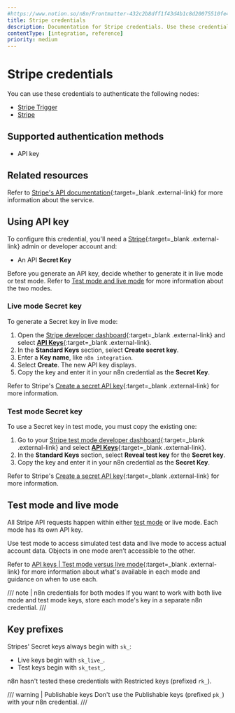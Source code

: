 ```yaml
---
#https://www.notion.so/n8n/Frontmatter-432c2b8dff1f43d4b1c8d20075510fe4
title: Stripe credentials
description: Documentation for Stripe credentials. Use these credentials to authenticate Stripe in n8n, a workflow automation platform.
contentType: [integration, reference]
priority: medium
---
```


# Stripe credentials

You can use these credentials to authenticate the following nodes:

- [Stripe Trigger](/integrations/builtin/trigger-nodes/n8n-nodes-base.stripetrigger/)
- [Stripe](/integrations/builtin/app-nodes/n8n-nodes-base.stripe/)

## Supported authentication methods

- API key

## Related resources

Refer to [Stripe's API documentation](https://docs.stripe.com/api){:target=_blank .external-link} for more information about the service.

## Using API key

To configure this credential, you'll need a [Stripe](https://stripe.com/){:target=_blank .external-link} admin or developer account and:

- An API **Secret Key**

Before you generate an API key, decide whether to generate it in live mode or test mode. Refer to [Test mode and live mode](#test-mode-and-live-mode) for more information about the two modes.

### Live mode Secret key

To generate a Secret key in live mode:

1. Open the [Stripe developer dashboard](https://dashboard.stripe.com/developers){:target=_blank .external-link} and select [**API Keys**](https://dashboard.stripe.com/apikeys){:target=_blank .external-link}.
2. In the **Standard Keys** section, select **Create secret key**.
3. Enter a **Key name**, like `n8n integration`.
4. Select **Create**. The new API key displays.
4. Copy the key and enter it in your n8n credential as the **Secret Key**.

Refer to Stripe's [Create a secret API key](https://docs.stripe.com/keys#create-api-secret-key){:target=_blank .external-link} for more information.

### Test mode Secret key

To use a Secret key in test mode, you must copy the existing one:

1. Go to your [Stripe test mode developer dashboard](https://dashboard.stripe.com/test/developers){:target=_blank .external-link} and select [**API Keys**](https://dashboard.stripe.com/test/apikeys){:target=_blank .external-link}.
2. In the **Standard Keys** section, select **Reveal test key** for the **Secret key**.
3. Copy the key and enter it in your n8n credential as the **Secret Key**.

Refer to Stripe's [Create a secret API key](https://docs.stripe.com/keys#create-api-secret-key){:target=_blank .external-link} for more information.

## Test mode and live mode

All Stripe API requests happen within either [test mode](https://docs.stripe.com/test-mode) or live mode. Each mode has its own API key. 

Use test mode to access simulated test data and live mode to access actual account data. Objects in one mode aren’t accessible to the other.

Refer to [API keys | Test mode versus live mode](https://docs.stripe.com/keys#test-live-modes){:target=_blank .external-link} for more information about what's available in each mode and guidance on when to use each.

/// note | n8n credentials for both modes
If you want to work with both live mode and test mode keys, store each mode's key in a separate n8n credential.
///

## Key prefixes

Stripes' Secret keys always begin with `sk_`:

- Live keys begin with `sk_live_`.
- Test keys begin with `sk_test_`.

n8n hasn't tested these credentials with Restricted keys (prefixed `rk_`).

/// warning | Publishable keys
Don't use the Publishable keys (prefixed `pk_`) with your n8n credential.
///

